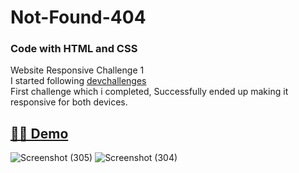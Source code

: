 # Not-Found-404
<h3>Code with HTML and CSS</h3>
Website Responsive Challenge 1 <br>
I started following <a href="https://devchallenges.io/">devchallenges</a> <br>
First challenge which i completed, Successfully ended up making it responsive for both devices.<br>
<h2><a href="https://404-errorf.netlify.app/">👩‍💻 Demo</a></h2>

![Screenshot (305)](https://user-images.githubusercontent.com/115335614/213843984-732cbb38-94d5-4646-9cc9-335c1b749a86.png)
![Screenshot (304)](https://user-images.githubusercontent.com/115335614/213843994-50808e4d-6162-47ce-9a88-5dc42828db02.png)

